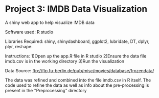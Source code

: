# Project 3: IMDB Data Visualization
A shiny web app to help visualize IMDB data

Software used: R studio

Libraries Required: shiny, shinydashboard, ggplot2, lubridate, DT, dplyr, plyr, reshape.

Instructions:
1)Open up the app.R file in R studio
2)Ensure the data file imdb.csv is in the working directory
3)Run the visualization

Data Source: ftp://ftp.fu-berlin.de/pub/misc/movies/database/frozendata/

The data was refined and combined into the file imdb.csv in R itself. The code used to refine the data as well as info about the pre-processing is present in the "Preprocessing" directory
